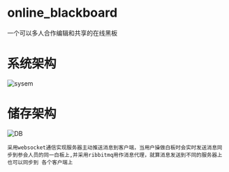 # online_blackboard
一个可以多人合作编辑和共享的在线黑板

# 系统架构

![sysem](https://user-images.githubusercontent.com/42209673/201069194-eedebda2-0e1a-4cc8-b95a-5ed0ba51866e.png)

# 储存架构

![DB](https://user-images.githubusercontent.com/42209673/201359220-21659e9c-04a8-45dc-b7b2-c3781f02f8c3.png)


``
    采用websocket通信实现服务器主动推送消息到客户端，当用户操做白板时会实时发送消息同步到参会人员的同一白板上,并采用ribbitmq用作消息代理，就算消息发送到不同的服务器上也可以同步到
各个客户端上
``
